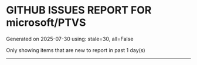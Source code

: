 
# GITHUB ISSUES REPORT FOR microsoft/PTVS


Generated on 2025-07-30 using: stale=30, all=False


Only showing items that are new to report in past 1 day(s)


---




















